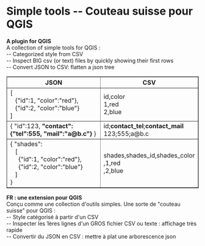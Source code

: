 # Simple tools -- Couteau suisse pour QGIS
**A plugin for QGIS**  
A collection of simple tools for QGIS :  
-- Categorized style from CSV  
-- Inspect BIG csv (or text) files by quickly showing their first rows  
-- Convert JSON to CSV: flatten a json tree

<table border=1 cellpadding=3 cellspacing=0>
 <thead>
	<tr style="text-align:center"><th>JSON</th><th>CSV</th></tr>
 </thead>
	<tr> <td> [<br>&nbsp;&nbsp; {"id":1, "color":"red"},<br>&nbsp;&nbsp; {"id":2, "color":"blue"}<br> ]</td>
		<td>id,color<br>1,red<br>2,blue</td>
	</tr>
	<tr> <td> { "id":123, <b>"contact": {"tel":555, "mail":"a@b.c"}</b> }</td>
		<td>id;<b>contact_tel</b>;<b>contact_mail</b><br>123;555;a@b.c</td>
	</tr>
	<tr> <td> { "shades":<br>&nbsp;&nbsp; [<br>&nbsp;&nbsp;&nbsp;&nbsp; {"id":1, "color":"red"},<br>&nbsp;&nbsp;&nbsp;&nbsp; {"id":2, "color":"blue"}<br>&nbsp;&nbsp; ]<br>} </td>
		<td>shades,shades_id,shades_color<br>,1,red<br>,2,blue</td>
	</tr>
</table>

**FR : une extension pour QGIS**  
Conçu comme une collection d'outils simples. Une sorte de "couteau suisse" pour QGIS :  
-- Style catégorisé à partir d'un CSV  
-- Inspecter les 1ères lignes d'un GROS fichier CSV ou texte : affichage très rapide  
-- Convertir du JSON en CSV : mettre à plat une arborescence json  
